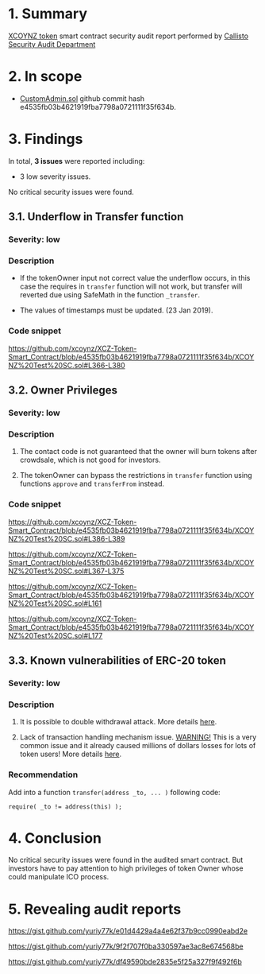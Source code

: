 # 1. Summary

[XCOYNZ token](https://github.com/xcoynz/XCZ-Token-Smart_Contract) smart contract security audit report performed by [Callisto Security Audit Department](https://github.com/EthereumCommonwealth/Auditing)

# 2. In scope

- [CustomAdmin.sol](https://github.com/xcoynz/XCZ-Token-Smart_Contract/blob/master/XCOYNZ%20Test%20SC.sol) github commit hash e4535fb03b4621919fba7798a0721111f35f634b.

# 3. Findings

In total, **3 issues** were reported including:

- 3 low severity issues.

No critical security issues were found.

## 3.1. Underflow in Transfer function

### Severity: low

### Description

- If the tokenOwner input not correct value the underflow occurs, in this case the requires in `transfer` function will not work, but transfer will reverted due using SafeMath in the function `_transfer`. 

- The values of timestamps must be updated.  (23 Jan 2019).

### Code snippet

https://github.com/xcoynz/XCZ-Token-Smart_Contract/blob/e4535fb03b4621919fba7798a0721111f35f634b/XCOYNZ%20Test%20SC.sol#L366-L380

## 3.2. Owner Privileges

### Severity: low

### Description

1. The contact code is not guaranteed that the owner will burn tokens after crowdsale, which is not good for investors. 

2. The tokenOwner can bypass the restrictions in `transfer` function using functions `approve` and `transferFrom` instead.

### Code snippet

https://github.com/xcoynz/XCZ-Token-Smart_Contract/blob/e4535fb03b4621919fba7798a0721111f35f634b/XCOYNZ%20Test%20SC.sol#L386-L389

https://github.com/xcoynz/XCZ-Token-Smart_Contract/blob/e4535fb03b4621919fba7798a0721111f35f634b/XCOYNZ%20Test%20SC.sol#L367-L375

https://github.com/xcoynz/XCZ-Token-Smart_Contract/blob/e4535fb03b4621919fba7798a0721111f35f634b/XCOYNZ%20Test%20SC.sol#L161

https://github.com/xcoynz/XCZ-Token-Smart_Contract/blob/e4535fb03b4621919fba7798a0721111f35f634b/XCOYNZ%20Test%20SC.sol#L177

## 3.3. Known vulnerabilities of ERC-20 token

### Severity: low

### Description

1. It is possible to double withdrawal attack. More details [here](https://docs.google.com/document/d/1YLPtQxZu1UAvO9cZ1O2RPXBbT0mooh4DYKjA_jp-RLM/edit).

2. Lack of transaction handling mechanism issue. [WARNING!](https://gist.github.com/Dexaran/ddb3e89fe64bf2e06ed15fbd5679bd20)  This is a very common issue and it already caused millions of dollars losses for lots of token users! More details [here](https://docs.google.com/document/d/1Feh5sP6oQL1-1NHi-X1dbgT3ch2WdhbXRevDN681Jv4/edit).

### Recommendation

Add into a function `transfer(address _to, ... )` following code:

```solidity
require( _to != address(this) );

```

# 4. Conclusion

No critical security issues were found in the audited smart contract. But investors have to pay attention to high privileges of token Owner whose could manipulate ICO process.

# 5. Revealing audit reports

https://gist.github.com/yuriy77k/e01d4429a4a4e62f37b9cc0990eabd2e

https://gist.github.com/yuriy77k/9f2f707f0ba330597ae3ac8e674568be

https://gist.github.com/yuriy77k/df49590bde2835e5f25a327f9f492f6b
